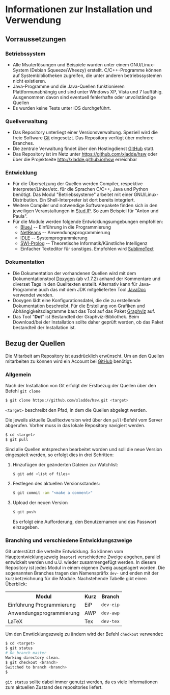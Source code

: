 # Informationen zur Installation und Verwendung

## Vorraussetzungen
### Betriebssystem
* 	Alle Msuterlösungen und Beispiele wurden unter einem GNU/Linux-System (Debian Squeeze/Wheezy) erstellt. C/C++-Programme können auf Systembibliotheken zugreifen, die unter anderen betriebssystemen nicht existieren.
* 	Java-Programme und die Java-Quellen funktionieren Plattformunabhängig und sind unter Windows XP, Vista und 7 lauffähig. Ausgenommen davon sind eventuell fehlerhafte oder unvollständige Quellen 
* 	Es wurden keine Tests unter iOS durchgeführt.

### Quellverwaltung
* 	Das Repository unterliegt einer Versionsverwaltung. Speziell wird die freie Software [Git]( http://git-scm.com ) eingesetzt. Das Repository verfügt über mehrere Branches.
* 	Die zentrale Verwaltung findet über den Hostingdienst [GitHub]( https://github.com ) statt.
* 	Das Repository ist im Netz unter https://github.com/xladde/hsw oder über die Projektseite http://xladde.github.io/hsw erreichbar

### Entwicklung
* 	Für die Übersetzung der Quellen werden Compiler, respektive Interpreter/Linker/etc. für die Sprachen C/C++, Java und Python benötigt. Das Modul "Betriebssysteme" arbeitet mit einer GNU/Linux-Distribution. Ein Shell-Interpreter ist dort bereits integriert.
* 	Weitere Compiler und notwendige Softwarepakete finden sich in den jeweiligen Veranstaltungen in [Stud.IP]( http://studip.hs-wismar.de ). So zum Beispiel für "Anton und Paula".
* 	Für die Module werden folgende Entwicklungsumgebungen empfohlen:
	* 	[BlueJ]( http://www.bluej.org ) -- Einführung in die Programmierung
	* 	[NetBeans]( http://netbeans.org ) -- Anwendungsprogrammierung
    * 	[IDLE]( http://docs.python.org/2/library/idle.html ) -- Systemprogrammierung
    * 	[SWI-Prolog](http://www.swi-prolog.org/IDE.html) -- Theoretische Informatik/Künstliche Intelligenz
    * 	Einfacher Texteditor für sonstiges. Empfohlen wird [SublimeText]( http://www.sublimetext.com/ )

### Dokumentation
* 	Die Dokumentation der vorhandenen Quellen wird mit dem Dokumentationstool [Doxygen]( http://www.doxygen.org/ ) (ab v.1.7.2) anhand der Kommentare und diverset Tags in den Quelltexten erstellt. Alternativ kann für Java-Programme auch das mit dem JDK mitgelieferten Tool [JavaDoc]( http://www.oracle.com/technetwork/java/javase/documentation/index-jsp-135444.html ) verwendet werden. 
* 	Doxygen lädt eine Konfigurationsdatei, die die zu erstellende Dokumentation beschreibt. Für die Erstellung von Grafiken und Abhängigkeitsdiagramme baut das Tool auf das Paket [Graphviz]( http://www.graphviz.org/ ) auf.
* 	Das Tool "**Dot**" ist Bestandteil der Graphviz-Bibliothek. Beim Download/bei der Installation sollte daher geprüft werden, ob das Paket bestandteil der Installation ist.

## Bezug der Quellen

Die Mitarbeit am Repository ist ausdrücklich erwünscht. Um an den Quellen mitarbeiten zu können wird ein Account bei [GitHub]( https://github.com ) benötigt.

### Allgemein
Nach der Installation von Git erfolgt der Erstbezug der Quellen über den Befehl ```git clone```
```sh
$ git clone https://github.com/xladde/hsw.git <target>
```
```<target>``` beschreibt den Pfad, in dem die Quellen abgelegt werden.

Die jeweils aktuelle Quelltextversion wird über den ```pull```-Befehl vom Server abgerufen. Vorher muss in das lokale Repository navigiert werden.
```sh
$ cd <target>
$ git pull
```

Sind alle Quellen entsprechen bearbeitet worden und soll die neue Version eingespielt werden, so erfolgt dies in drei Schritten:
1.	Hinzufügen der geänderten Dateien zur Watchlist:
	```sh
    $ git add <list of files>
    ```
2.	Festlegen des aktuellen Versionsstandes:
	```sh
    $ git commit -am "<make a comment>"
    ```
3.	Upload der neuen Version
	```sh
    $ git push
    ```
    Es erfolgt eine Aufforderung, den Benutzernamen und das Passwort einzugeben.

### Branching und verschiedene Entwicklungszweige
Git unterstützt die verteilte Entwicklung. So können vom Hauptentwicklungszweig (`master`) verschiedene Zweige abgehen, parallel entwickelt werden und u.U. wieder zusammengefügt werden. In diesem Repository ist jedes Modul in einem eigenen Zweig ausgelagert worden. Die sogenannten Branches tragen den Namenspräfix `dev-` und enden mit der kurzbetzeichnung für die Module. Nachstehende Tabelle gibt einen Überblick:
<center><table>
	<tr>
    	<th>Modul</th>
    	<th>Kurz</th>
    	<th>Branch</th>
	</tr>
    <tr>
    	<td>Einführung Programmierung</td>
    	<td>EiP</td>
    	<td><code>dev-eip</code></td>
	</tr>
    <tr>
    	<td>Anwendungsprogrammierung</td>
    	<td>AWP</td>
    	<td><code>dev-awp</code></td>
	</tr>
    <tr>
    	<td>LaTeX</td>
    	<td>Tex</td>
    	<td><code>dev-tex</code></td>
	</tr>
</table></center>

Um den Enwticklungszweig zu ändern wird der Befehl `checkout` verwendet:
```sh
$ cd <target>
$ git status
# On branch master
Working directory clean.
$ git checkout <branch>
Switched to branch <branch>
$ 
```

`git status` sollte dabei immer genutzt werden, da es viele Informationen zum aktuellen Zustand des repositories liefert.